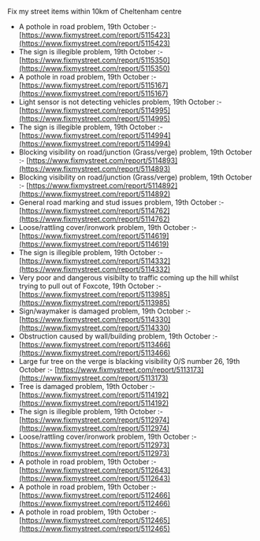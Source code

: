 Fix my street items within 10km of Cheltenham centre

<!-- fix_marker starts -->

- A pothole in road problem, 19th October :- [https://www.fixmystreet.com/report/5115423](https://www.fixmystreet.com/report/5115423)
- The sign is illegible problem, 19th October :- [https://www.fixmystreet.com/report/5115350](https://www.fixmystreet.com/report/5115350)
- A pothole in road problem, 19th October :- [https://www.fixmystreet.com/report/5115167](https://www.fixmystreet.com/report/5115167)
- Light sensor is not detecting vehicles problem, 19th October :- [https://www.fixmystreet.com/report/5114995](https://www.fixmystreet.com/report/5114995)
- The sign is illegible problem, 19th October :- [https://www.fixmystreet.com/report/5114994](https://www.fixmystreet.com/report/5114994)
- Blocking visibility on road/junction (Grass/verge) problem, 19th October :- [https://www.fixmystreet.com/report/5114893](https://www.fixmystreet.com/report/5114893)
- Blocking visibility on road/junction (Grass/verge) problem, 19th October :- [https://www.fixmystreet.com/report/5114892](https://www.fixmystreet.com/report/5114892)
- General road marking and stud issues problem, 19th October :- [https://www.fixmystreet.com/report/5114762](https://www.fixmystreet.com/report/5114762)
- Loose/rattling cover/ironwork problem, 19th October :- [https://www.fixmystreet.com/report/5114619](https://www.fixmystreet.com/report/5114619)
- The sign is illegible problem, 19th October :- [https://www.fixmystreet.com/report/5114332](https://www.fixmystreet.com/report/5114332)
- Very poor and dangerous visibilty to traffic coming up the hill whilst trying to pull out of Foxcote, 19th October :- [https://www.fixmystreet.com/report/5113985](https://www.fixmystreet.com/report/5113985)
- Sign/waymaker is damaged problem, 19th October :- [https://www.fixmystreet.com/report/5114330](https://www.fixmystreet.com/report/5114330)
- Obstruction caused by wall/building problem, 19th October :- [https://www.fixmystreet.com/report/5113466](https://www.fixmystreet.com/report/5113466)
- Large fur tree on the verge is blacking visibility O/S number 26, 19th October :- [https://www.fixmystreet.com/report/5113173](https://www.fixmystreet.com/report/5113173)
- Tree is damaged problem, 19th October :- [https://www.fixmystreet.com/report/5114192](https://www.fixmystreet.com/report/5114192)
- The sign is illegible problem, 19th October :- [https://www.fixmystreet.com/report/5112974](https://www.fixmystreet.com/report/5112974)
- Loose/rattling cover/ironwork problem, 19th October :- [https://www.fixmystreet.com/report/5112973](https://www.fixmystreet.com/report/5112973)
- A pothole in road problem, 19th October :- [https://www.fixmystreet.com/report/5112643](https://www.fixmystreet.com/report/5112643)
- A pothole in road problem, 19th October :- [https://www.fixmystreet.com/report/5112466](https://www.fixmystreet.com/report/5112466)
- A pothole in road problem, 19th October :- [https://www.fixmystreet.com/report/5112465](https://www.fixmystreet.com/report/5112465)

<!-- fix_marker ends -->